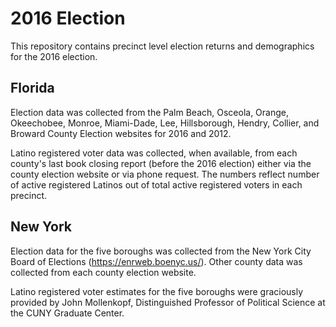 # 2016 Election

This repository contains precinct level election returns and demographics for the 2016 election.

## Florida

Election data was collected from the Palm Beach, Osceola, Orange, Okeechobee, Monroe, Miami-Dade, Lee, Hillsborough, Hendry, Collier, and Broward County Election websites for 2016 and 2012.

Latino registered voter data was collected, when available, from each county's last book closing report (before the 2016 election) either via the county election website or via phone request. The numbers reflect number of active registered Latinos out of total active registered voters in each precinct.

## New York

Election data for the five boroughs was collected from the New York City Board of Elections (https://enrweb.boenyc.us/). Other county data was collected from each county election website.

Latino registered voter estimates for the five boroughs were graciously provided by John Mollenkopf, Distinguished Professor of Political Science at the CUNY Graduate Center. 



